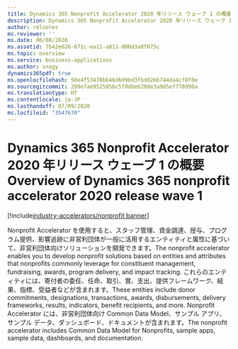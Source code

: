 ```yaml
---
title: Dynamics 365 Nonprofit Accelerator 2020 年リリース ウェーブ 1 の概要
description: Dynamics 365 Nonprofit Accelerator 2020 年リリース ウェーブ 1 の概要
author: relnotes
ms.reviewer: ''
ms.date: 06/08/2020
ms.assetid: 7b42e626-671c-ea11-a811-000d3a8f075c
ms.topic: overview
ms.service: business-applications
ms.author: snagy
dynamics365pdf: true
ms.openlocfilehash: 50e4f53478bb46d6d9bd3fbdd266744da4cf8f0e
ms.sourcegitcommit: 299e7ae952585bc5f8dbe620de3a9d5ef778990a
ms.translationtype: HT
ms.contentlocale: ja-JP
ms.lasthandoff: 07/09/2020
ms.locfileid: "3547670"
---
```

# <a name="overview-of-dynamics-365-nonprofit-accelerator-2020-release-wave-1"></a><span data-ttu-id="4ace4-103">Dynamics 365 Nonprofit Accelerator 2020 年リリース ウェーブ 1 の概要</span><span class="sxs-lookup"><span data-stu-id="4ace4-103">Overview of Dynamics 365 nonprofit accelerator 2020 release wave 1</span></span>
[!include[industry-accelerators/nonprofit banner](../includes/industry-accelerators/nonprofit.md)]

<!--overview start-->
<span data-ttu-id="4ace4-104">Nonprofit Accelerator を使用すると、スタッフ管理、資金調達、授与、プログラム提供、影響追跡に非営利団体が一般に活用するエンティティと属性に基づいて、非営利団体向けソリューションを開発できます。</span><span class="sxs-lookup"><span data-stu-id="4ace4-104">The nonprofit accelerator enables you to develop nonprofit solutions based on entities and attributes that nonprofits commonly leverage for constituent management, fundraising, awards, program delivery, and impact tracking.</span></span> <span data-ttu-id="4ace4-105">これらのエンティティには、寄付者の委任、任命、取引、賞、支出、提供フレームワーク、結果、指標、受益者などが含まれます。</span><span class="sxs-lookup"><span data-stu-id="4ace4-105">These entities include donor commitments, designations, transactions, awards, disbursements, delivery frameworks, results, indicators, benefit recipients, and more.</span></span> <span data-ttu-id="4ace4-106">Nonprofit Accelerator には、非営利団体向け Common Data Model、サンプル アプリ、サンプル データ、ダッシュボード、ドキュメントが含まれます。</span><span class="sxs-lookup"><span data-stu-id="4ace4-106">The nonprofit accelerator includes Common Data Model for Nonprofits, sample apps, sample data, dashboards, and documentation.</span></span>
<!--overview end-->
